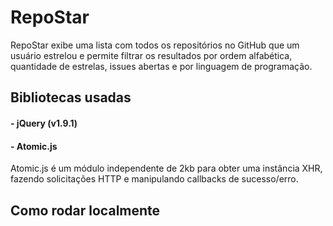 # RepoStar

RepoStar exibe uma lista com todos os repositórios no GitHub que um usuário estrelou e permite filtrar os resultados por ordem alfabética, quantidade de estrelas, issues abertas e por linguagem de programação.

## Bibliotecas usadas

#### - jQuery (v1.9.1)

#### - Atomic.js
Atomic.js é um módulo independente de 2kb para obter uma instância XHR, fazendo solicitações HTTP e manipulando callbacks de sucesso/erro.

## Como rodar localmente


